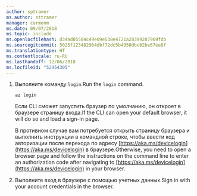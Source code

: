 ```yaml
---
author: sptramer
ms.author: sttramer
manager: carmonm
ms.date: 09/07/2018
ms.topic: include
ms.openlocfilehash: d34ad05504c49e09e538e4721a28399287969fdb
ms.sourcegitcommit: 5025f123482964dbf72dc5b4950dbc62be67ea8f
ms.translationtype: HT
ms.contentlocale: ru-RU
ms.lasthandoff: 12/06/2018
ms.locfileid: "52954305"
---
```

1. <span data-ttu-id="78140-101">Выполните команду `login`.</span><span class="sxs-lookup"><span data-stu-id="78140-101">Run the `login` command.</span></span>

    ```azurecli-interactive
    az login
    ```

    <span data-ttu-id="78140-102">Если CLI сможет запустить браузер по умолчанию, он откроет в браузере страницу входа.</span><span class="sxs-lookup"><span data-stu-id="78140-102">If the CLI can open your default browser, it will do so and load a sign-in page.</span></span>

    <span data-ttu-id="78140-103">В противном случае вам потребуется открыть страницу браузера и выполнить инструкции в командной строке, чтобы ввести код авторизации после перехода по адресу [https://aka.ms/devicelogin](https://aka.ms/devicelogin) в браузере.</span><span class="sxs-lookup"><span data-stu-id="78140-103">Otherwise, you need to open a browser page and follow the instructions on the command line to enter an  authorization code after navigating to [https://aka.ms/devicelogin](https://aka.ms/devicelogin) in your browser.</span></span>

2. <span data-ttu-id="78140-104">Выполните вход в браузере с помощью учетных данных.</span><span class="sxs-lookup"><span data-stu-id="78140-104">Sign in with your account credentials in the browser.</span></span>
